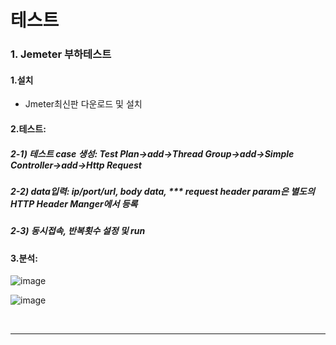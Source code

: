# 테스트 

### 1. Jemeter 부하테스트

#### 1.설치
- Jmeter최신판 다운로드 및 설치

#### 2.테스트:
##### 2-1) 테스트 case 생성: Test Plan->add->Thread Group->add->Simple Controller->add->Http Request  
##### 2-2) data입력: ip/port/url, body data, *** request header param은 별도의 HTTP Header Manger에서 등록  
##### 2-3) 동시접속, 반복횟수 설정 및 run  

#### 3.분석:
![image](https://user-images.githubusercontent.com/45334819/70363881-8cee2100-18cd-11ea-8ff2-a10bd71907a3.png)  

![image](https://user-images.githubusercontent.com/45334819/70363892-a0998780-18cd-11ea-97bc-22aae0a4303b.png)   

<br>
<hr>




